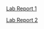 [Lab Report 1](https://adhithiganesan.github.io/cse15l-lab-reports/lab-report-1-week-2)

[Lab Report 2](https://adhithiganesan.github.io/cse15l-lab-reports/lab-report-1-week-4)
